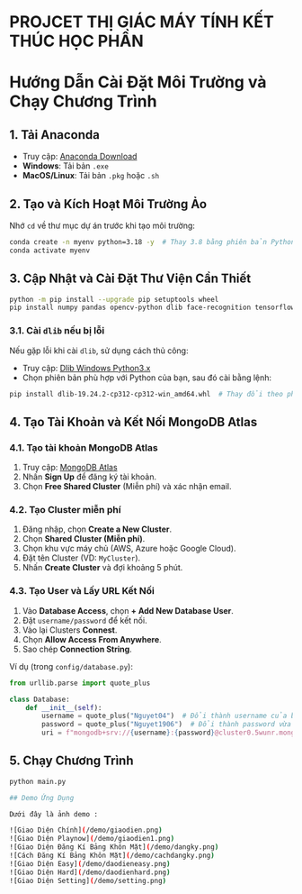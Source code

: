# PROJCET THỊ GIÁC MÁY TÍNH KẾT THÚC HỌC PHẦN

# Hướng Dẫn Cài Đặt Môi Trường và Chạy Chương Trình

## 1. Tải Anaconda

- Truy cập: [Anaconda Download](https://www.anaconda.com/download)
- **Windows**: Tải bản `.exe`
- **MacOS/Linux**: Tải bản `.pkg` hoặc `.sh`

## 2. Tạo và Kích Hoạt Môi Trường Ảo

Nhớ `cd` về thư mục dự án trước khi tạo môi trường:

```sh
conda create -n myenv python=3.18 -y  # Thay 3.8 bằng phiên bản Python mong muốn mà bạn đang sài
conda activate myenv
```

## 3. Cập Nhật và Cài Đặt Thư Viện Cần Thiết

```sh
python -m pip install --upgrade pip setuptools wheel
pip install numpy pandas opencv-python dlib face-recognition tensorflow torch torchvision pymongo flask pygame
```

### 3.1. Cài `dlib` nếu bị lỗi

Nếu gặp lỗi khi cài `dlib`, sử dụng cách thủ công:

- Truy cập: [Dlib Windows Python3.x](https://github.com/z-mahmud22/Dlib_Windows_Python3.x)
- Chọn phiên bản phù hợp với Python của bạn, sau đó cài bằng lệnh:

```sh
pip install dlib‑19.24.2‑cp312‑cp312‑win_amd64.whl  # Thay đổi theo phiên bản
```

## 4. Tạo Tài Khoản và Kết Nối MongoDB Atlas

### 4.1. Tạo tài khoản MongoDB Atlas

1. Truy cập: [MongoDB Atlas](https://www.mongodb.com/atlas)
2. Nhấn **Sign Up** để đăng ký tài khoản.
3. Chọn **Free Shared Cluster** (Miễn phí) và xác nhận email.

### 4.2. Tạo Cluster miễn phí

1. Đăng nhập, chọn **Create a New Cluster**.
2. Chọn **Shared Cluster (Miễn phí)**.
3. Chọn khu vực máy chủ (AWS, Azure hoặc Google Cloud).
4. Đặt tên Cluster (VD: `MyCluster`).
5. Nhấn **Create Cluster** và đợi khoảng 5 phút.

### 4.3. Tạo User và Lấy URL Kết Nối

1. Vào **Database Access**, chọn **+ Add New Database User**.
2. Đặt `username/password` để kết nối.
3. Vào lại Clusters **Connest**.
4. Chọn **Allow Access From Anywhere**.
5. Sao chép **Connection String**.

Ví dụ (trong `config/database.py`):

```python
from urllib.parse import quote_plus

class Database:
    def __init__(self):
        username = quote_plus("Nguyet04")  # Đổi thành username của bạn
        password = quote_plus("Nguyet1906")  # Đổi thành password vừa tạo
        uri = f"mongodb+srv://{username}:{password}@cluster0.5wunr.mongodb.net/?retryWrites=true&w=majority&appName=Cluster0"
```

## 5. Chạy Chương Trình

```sh
python main.py

## Demo Ứng Dụng

Dưới đây là ảnh demo :

![Giao Diện Chính](/demo/giaodien.png)
![Giao Diện Playnow](/demo/giaodien1.png)
![Giao Diện Đăng Kí Bảng Khôn Mặt](/demo/dangky.png)
![Cách Đăng Kí Bảng Khôn Mặt](/demo/cachdangky.png)
![Giao Diện Easy](/demo/daodieneasy.png)
![Giao Diện Hard](/demo/daodienhard.png)
![Giao Diện Setting](/demo/setting.png)
```

